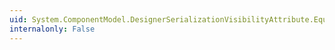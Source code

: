 ```yaml
---
uid: System.ComponentModel.DesignerSerializationVisibilityAttribute.Equals(System.Object)
internalonly: False
---
```

